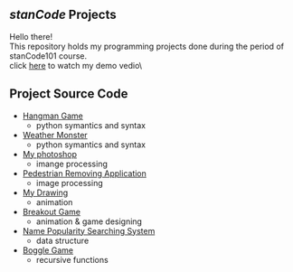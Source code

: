 ## ***stanCode*** Projects
Hello there!\
This repository holds my programming projects done during the period of stanCode101 course.\
click [here](https://drive.google.com/drive/folders/1Gi3bn9qPW_gR0ISyGzVPLd5Bztdvd7rF?fbclid=IwAR36BW3v_bHn-Idsh-0_ROSWLwrXOzoervZId25OOzH2LX4b6FCGDfULdDg) to watch my demo vedio\

## Project Source Code
- [Hangman Game](https://github.com/hsingfentsai/sc-projects/tree/main/stanCode_Projects/hangman_game)
  - python symantics and syntax
- [Weather Monster](https://github.com/hsingfentsai/sc-projects/tree/main/stanCode_Projects/weather_monster)
  - python symantics and syntax
- [My photoshop](https://github.com/hsingfentsai/sc-projects/tree/main/stanCode_Projects/my_photoshop)
  - imange processing
- [Pedestrian Removing Application](https://github.com/hsingfentsai/sc-projects/tree/main/stanCode_Projects/pedestrian_removing_application)
  - image processing
- [My Drawing](https://github.com/hsingfentsai/sc-projects/tree/main/stanCode_Projects/my_drawing)
  - animation
- [Breakout Game](https://github.com/hsingfentsai/sc-projects/tree/main/stanCode_Projects/break_out_game)
  - animation & game designing
- [Name Popularity Searching System](https://github.com/hsingfentsai/sc-projects/tree/main/stanCode_Projects/name_popularity_searching_system)
  - data structure
- [Boggle Game](https://github.com/hsingfentsai/sc-projects/tree/main/stanCode_Projects/boggle_game_solver)
  - recursive functions

